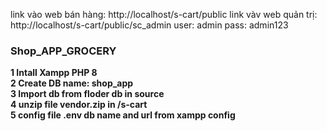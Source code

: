 link vào web bán hàng: http://localhost/s-cart/public
link vàv web quản trị: http://localhost/s-cart/public/sc_admin 
user: admin
pass: admin123

### Shop_APP_GROCERY 
<b>1 Intall Xampp PHP 8 <br>
2 Create DB name: shop_app <br>
3 Import db from floder db in source  <br>
4 unzip file vendor.zip  in /s-cart <br>
5 config file .env db name and url from xampp config </b>
